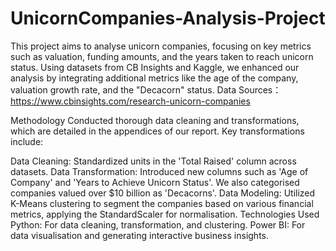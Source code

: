 # UnicornCompanies-Analysis-Project
This project aims to analyse unicorn companies, focusing on key metrics such as valuation, funding amounts, and the years taken to reach unicorn status. Using datasets from CB Insights and Kaggle, we enhanced our analysis by integrating additional metrics like the age of the company, valuation growth rate, and the "Decacorn" status. 
Data Sources：https://www.cbinsights.com/research-unicorn-companies

Methodology Conducted thorough data cleaning and transformations, which are detailed in the appendices of our report. Key transformations include:

Data Cleaning: Standardized units in the 'Total Raised' column across datasets. Data Transformation: Introduced new columns such as 'Age of Company' and 'Years to Achieve Unicorn Status'. We also categorised companies valued over $10 billion as 'Decacorns'. Data Modeling: Utilized K-Means clustering to segment the companies based on various financial metrics, applying the StandardScaler for normalisation. Technologies Used Python: For data cleaning, transformation, and clustering. Power BI: For data visualisation and generating interactive business insights.
